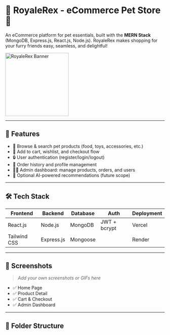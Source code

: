 

# 🐾 RoyaleRex - eCommerce Pet Store 🛒

An  eCommerce platform for pet essentials, built with the **MERN Stack** (MongoDB, Express.js, React.js, Node.js).
RoyaleRex makes shopping for your furry friends easy, seamless, and delightful!

<img src="https://pet-store-d7dr.vercel.app/assets/logo-WbDdCb1l.png" alt="RoyaleRex Banner" width="200" />


---

## 🚀 Features

- 🐶 Browse & search pet products (food, toys, accessories, etc.)
- 🛒 Add to cart, wishlist, and checkout flow
- 🔒 User authentication (register/login/logout)
- 🧾 Order history and profile management
- 🧑‍💻 Admin dashboard: manage products, orders, and users
- 🧠 Optional AI-powered recommendations (future scope)

---

## 🛠️ Tech Stack

| Frontend      | Backend         | Database   | Auth         | Deployment       |
|---------------|-----------------|------------|--------------|------------------|
| React.js      | Node.js         | MongoDB    | JWT + bcrypt | Vercel  |
| Tailwind CSS  | Express.js      | Mongoose   |              | Render  |

---

## 📸 Screenshots

> _Add your own screenshots or GIFs here_

- ✅ Home Page
- ✅ Product Detail
- ✅ Cart & Checkout
- ✅ Admin Dashboard

---

## 📂 Folder Structure
